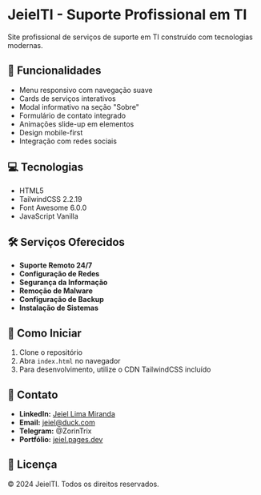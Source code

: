 # JeielTI - Suporte Profissional em TI

Site profissional de serviços de suporte em TI construído com tecnologias modernas.

## 🚀 Funcionalidades

- Menu responsivo com navegação suave
- Cards de serviços interativos
- Modal informativo na seção "Sobre"
- Formulário de contato integrado
- Animações slide-up em elementos
- Design mobile-first
- Integração com redes sociais

## 💻 Tecnologias

- HTML5
- TailwindCSS 2.2.19
- Font Awesome 6.0.0
- JavaScript Vanilla

## 🛠️ Serviços Oferecidos

- **Suporte Remoto 24/7**
- **Configuração de Redes**
- **Segurança da Informação**
- **Remoção de Malware**
- **Configuração de Backup**
- **Instalação de Sistemas**

## 🚦 Como Iniciar

1. Clone o repositório
2. Abra `index.html` no navegador
3. Para desenvolvimento, utilize o CDN TailwindCSS incluído

## 📱 Contato

- **LinkedIn:** [Jeiel Lima Miranda](https://linkedin.com/in/jeiel-lima-miranda)
- **Email:** jeiel@duck.com
- **Telegram:** @ZorinTrix
- **Portfólio:** [jeiel.pages.dev](https://jeiel.pages.dev)

## 📄 Licença

© 2024 JeielTI. Todos os direitos reservados.